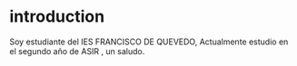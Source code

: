 # introduction
Soy estudiante del IES FRANCISCO DE QUEVEDO, Actualmente estudio en el segundo año de ASIR , un saludo.
